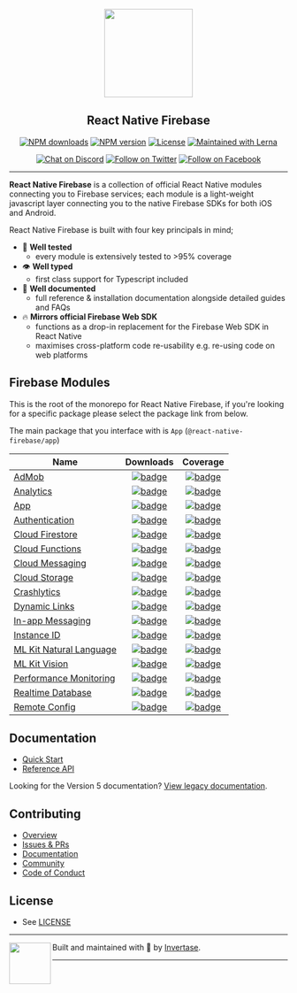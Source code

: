 <p align="center">
  <a href="https://rnfirebase.io">
    <img width="160px" src="https://i.imgur.com/JIyBtKW.png"><br/>
  </a>
  <h2 align="center">React Native Firebase</h2>
</p>

<p align="center">
  <a href="https://www.npmjs.com/package/@react-native-firebase/app"><img src="https://img.shields.io/npm/dm/@react-native-firebase/app.svg?style=flat-square" alt="NPM downloads"></a>
  <a href="https://www.npmjs.com/package/@react-native-firebase/app"><img src="https://img.shields.io/npm/v/@react-native-firebase/app.svg?style=flat-square" alt="NPM version"></a>
  <a href="/LICENSE"><img src="https://img.shields.io/npm/l/@react-native-firebase/app.svg?style=flat-square" alt="License"></a>
  <a href="https://lerna.js.org/"><img src="https://img.shields.io/badge/maintained%20with-lerna-cc00ff.svg?style=flat-square" alt="Maintained with Lerna"></a>
</p>

<p align="center">
  <a href="https://invertase.link/discord"><img src="https://img.shields.io/discord/295953187817521152.svg?style=flat-square&colorA=7289da&label=Chat%20on%20Discord" alt="Chat on Discord"></a>
  <a href="https://twitter.com/rnfirebase"><img src="https://img.shields.io/twitter/follow/rnfirebase.svg?style=flat-square&colorA=1da1f2&colorB=&label=Follow%20on%20Twitter" alt="Follow on Twitter"></a>
  <a href="https://www.facebook.com/groups/rnfirebase"><img src="https://img.shields.io/badge/Follow%20on%20Facebook-4172B8?logo=facebook&style=flat-square&logoColor=fff" alt="Follow on Facebook"></a>
</p>

---

**React Native Firebase** is a collection of official React Native modules connecting you to Firebase services; each module is a light-weight javascript layer connecting you to the native Firebase SDKs for both iOS and Android.

React Native Firebase is built with four key principals in mind;

- 🧪 **Well tested**
  - every module is extensively tested to >95% coverage
- 👁 **Well typed**
  - first class support for Typescript included
- 📄 **Well documented**
  - full reference & installation documentation alongside detailed guides and FAQs
- 🔥 **Mirrors official Firebase Web SDK**
  - functions as a drop-in replacement for the Firebase Web SDK in React Native
  - maximises cross-platform code re-usability e.g. re-using code on web platforms

## Firebase Modules

This is the root of the monorepo for React Native Firebase, if you're looking for a specific package please select the package link from below.

The main package that you interface with is `App` (`@react-native-firebase/app`)

| Name                                                     |                                                                                            Downloads                                                                                            |                                                                Coverage                                                                 |
| -------------------------------------------------------- | :---------------------------------------------------------------------------------------------------------------------------------------------------------------------------------------------: | :-------------------------------------------------------------------------------------------------------------------------------------: |
| [AdMob](/packages/admob)                                 |               [![badge](https://img.shields.io/npm/dm/@react-native-firebase/admob.svg?style=for-the-badge&logo=npm)](https://www.npmjs.com/package/@react-native-firebase/admob)               |               [![badge](https://api.rnfirebase.io/coverage/admob/badge)](https://api.rnfirebase.io/coverage/admob/detail)               |
| [Analytics](/packages/analytics)                         |           [![badge](https://img.shields.io/npm/dm/@react-native-firebase/analytics.svg?style=for-the-badge&logo=npm)](https://www.npmjs.com/package/@react-native-firebase/analytics)           |           [![badge](https://api.rnfirebase.io/coverage/analytics/badge)](https://api.rnfirebase.io/coverage/analytics/detail)           |
| [App](/packages/app)                                     |                 [![badge](https://img.shields.io/npm/dm/@react-native-firebase/app.svg?style=for-the-badge&logo=npm)](https://www.npmjs.com/package/@react-native-firebase/app)                 |                 [![badge](https://api.rnfirebase.io/coverage/app/badge)](https://api.rnfirebase.io/coverage/app/detail)                 |
| [Authentication](/packages/auth)                         |                [![badge](https://img.shields.io/npm/dm/@react-native-firebase/auth.svg?style=for-the-badge&logo=npm)](https://www.npmjs.com/package/@react-native-firebase/auth)                |                [![badge](https://api.rnfirebase.io/coverage/auth/badge)](https://api.rnfirebase.io/coverage/auth/detail)                |
| [Cloud Firestore](/packages/firestore)                   |           [![badge](https://img.shields.io/npm/dm/@react-native-firebase/firestore.svg?style=for-the-badge&logo=npm)](https://www.npmjs.com/package/@react-native-firebase/firestore)           |           [![badge](https://api.rnfirebase.io/coverage/firestore/badge)](https://api.rnfirebase.io/coverage/firestore/detail)           |
| [Cloud Functions](/packages/functions)                   |           [![badge](https://img.shields.io/npm/dm/@react-native-firebase/functions.svg?style=for-the-badge&logo=npm)](https://www.npmjs.com/package/@react-native-firebase/functions)           |           [![badge](https://api.rnfirebase.io/coverage/functions/badge)](https://api.rnfirebase.io/coverage/functions/detail)           |
| [Cloud Messaging](/packages/messaging)                   |           [![badge](https://img.shields.io/npm/dm/@react-native-firebase/messaging.svg?style=for-the-badge&logo=npm)](https://www.npmjs.com/package/@react-native-firebase/messaging)           |           [![badge](https://api.rnfirebase.io/coverage/messaging/badge)](https://api.rnfirebase.io/coverage/messaging/detail)           |
| [Cloud Storage](/packages/storage)                       |             [![badge](https://img.shields.io/npm/dm/@react-native-firebase/storage.svg?style=for-the-badge&logo=npm)](https://www.npmjs.com/package/@react-native-firebase/storage)             |             [![badge](https://api.rnfirebase.io/coverage/storage/badge)](https://api.rnfirebase.io/coverage/storage/detail)             |
| [Crashlytics](/packages/crashlytics)                     |         [![badge](https://img.shields.io/npm/dm/@react-native-firebase/crashlytics.svg?style=for-the-badge&logo=npm)](https://www.npmjs.com/package/@react-native-firebase/crashlytics)         |         [![badge](https://api.rnfirebase.io/coverage/crashlytics/badge)](https://api.rnfirebase.io/coverage/crashlytics/detail)         |
| [Dynamic Links](/packages/dynamic-links)                 |       [![badge](https://img.shields.io/npm/dm/@react-native-firebase/dynamic-links.svg?style=for-the-badge&logo=npm)](https://www.npmjs.com/package/@react-native-firebase/dynamic-links)       |       [![badge](https://api.rnfirebase.io/coverage/dynamic-links/badge)](https://api.rnfirebase.io/coverage/dynamic-links/detail)       |
| [In-app Messaging](/packages/in-app-messaging)           |    [![badge](https://img.shields.io/npm/dm/@react-native-firebase/in-app-messaging.svg?style=for-the-badge&logo=npm)](https://www.npmjs.com/package/@react-native-firebase/in-app-messaging)    |    [![badge](https://api.rnfirebase.io/coverage/in-app-messaging/badge)](https://api.rnfirebase.io/coverage/in-app-messaging/detail)    |
| [Instance ID](/packages/iid)                             |                 [![badge](https://img.shields.io/npm/dm/@react-native-firebase/iid.svg?style=for-the-badge&logo=npm)](https://www.npmjs.com/package/@react-native-firebase/iid)                 |                 [![badge](https://api.rnfirebase.io/coverage/iid/badge)](https://api.rnfirebase.io/coverage/iid/detail)                 |
| [ML Kit Natural Language](/packages/ml-natural-language) | [![badge](https://img.shields.io/npm/dm/@react-native-firebase/ml-natural-language.svg?style=for-the-badge&logo=npm)](https://www.npmjs.com/package/@react-native-firebase/ml-natural-language) | [![badge](https://api.rnfirebase.io/coverage/ml-natural-language/badge)](https://api.rnfirebase.io/coverage/ml-natural-language/detail) |
| [ML Kit Vision](/packages/ml-vision)                     |           [![badge](https://img.shields.io/npm/dm/@react-native-firebase/ml-vision.svg?style=for-the-badge&logo=npm)](https://www.npmjs.com/package/@react-native-firebase/ml-vision)           |           [![badge](https://api.rnfirebase.io/coverage/ml-vision/badge)](https://api.rnfirebase.io/coverage/ml-vision/detail)           |
| [Performance Monitoring](/packages/perf)                 |                [![badge](https://img.shields.io/npm/dm/@react-native-firebase/perf.svg?style=for-the-badge&logo=npm)](https://www.npmjs.com/package/@react-native-firebase/perf)                |                [![badge](https://api.rnfirebase.io/coverage/perf/badge)](https://api.rnfirebase.io/coverage/perf/detail)                |
| [Realtime Database](/packages/database)                  |            [![badge](https://img.shields.io/npm/dm/@react-native-firebase/database.svg?style=for-the-badge&logo=npm)](https://www.npmjs.com/package/@react-native-firebase/database)            |            [![badge](https://api.rnfirebase.io/coverage/database/badge)](https://api.rnfirebase.io/coverage/database/detail)            |
| [Remote Config](/packages/remote-config)                 |       [![badge](https://img.shields.io/npm/dm/@react-native-firebase/remote-config.svg?style=for-the-badge&logo=npm)](https://www.npmjs.com/package/@react-native-firebase/remote-config)       |       [![badge](https://api.rnfirebase.io/coverage/remote-config/badge)](https://api.rnfirebase.io/coverage/remote-config/detail)       |

## Documentation

- [Quick Start](https://rnfirebase.io/)
- [Reference API](https://rnfirebase.io/reference)

Looking for the Version 5 documentation? [View legacy documentation](https://v5.rnfirebase.io).

## Contributing

- [Overview](https://rnfirebase.io/contributing)
- [Issues & PRs](https://rnfirebase.io/contributing#issues--prs)
- [Documentation](https://rnfirebase.io/contributing#documentation)
- [Community](https://rnfirebase.io/contributing#community)
- [Code of Conduct](/CODE_OF_CONDUCT.md)

## License

- See [LICENSE](/LICENSE)

---

<p>
  <img align="left" width="75px" src="https://static.invertase.io/assets/invertase-logo-small.png">
  <p align="left">
    Built and maintained with 💛 by <a href="https://invertase.io">Invertase</a>.
  </p>
</p>

---
